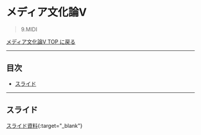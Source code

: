 # メディア文化論V<!-- omit in toc -->
>  9.MIDI

[メディア文化論V TOP に戻る](./index.md)

---
## 目次<!-- omit in toc -->
- [スライド](#スライド)


---

## スライド

[スライド資料](./mct5_09slide.pdf){:target="_blank"}

